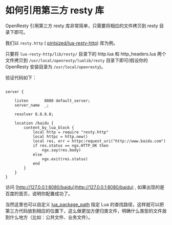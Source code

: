 # 如何引用第三方 resty 库

OpenResty 引用第三方 resty 库非常简单，只需要将相应的文件拷贝到 resty 目录下即可。

我们以 `resty.http` ( [pintsized/lua-resty-http](https://github.com/pintsized/lua-resty-http)) 库为例。

只要将 `lua-resty-http/lib/resty/` 目录下的 http.lua 和 http_headers.lua 两个文件拷贝到 `/usr/local/openresty/lualib/resty` 目录下即可(假设你的 OpenResty 安装目录为 `/usr/local/openresty`)。

验证代码如下：

```nginx

server {

    listen       8080 default_server;
    server_name  _;

    resolver 8.8.8.8;

    location /baidu {
        content_by_lua_block {
            local http = require "resty.http"
            local httpc = http.new()
            local res, err = httpc:request_uri("http://www.baidu.com")
            if res.status == ngx.HTTP_OK then
                ngx.say(res.body)
            else
                ngx.exit(res.status)
            end
        }
    }
}
```

访问 [http://127.0.0.1:8080/baidu](http://127.0.0.1:8080/baidu) , 如果出现的是百度的首页，说明你配置成功了。

当然这里也可以自定义 [lua_package_path](https://github.com/iresty/nginx-lua-module-zh-wiki#lua_package_path) 指定 Lua 的查找路径，这样就可以把第三方代码放到相应的位置下，这么做更加方便归类文件，明确什么类型的文件放到什么地方（比如：公共文件、业务文件）。

